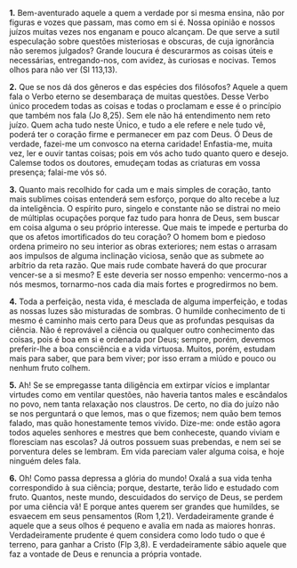 **1.** Bem-aventurado aquele a quem a verdade por si mesma ensina, não por figuras e vozes que passam, mas como em si é. Nossa opinião e nossos juízos muitas vezes nos enganam e pouco alcançam. De que serve a sutil especulação sobre questões misteriosas e obscuras, de cuja ignorância não seremos julgados? Grande loucura é descurarmos as coisas úteis e necessárias, entregando-nos, com avidez, às curiosas e nocivas. Temos olhos para não ver (Sl 113,13).

**2.** Que se nos dá dos gêneros e das espécies dos filósofos? Aquele a quem fala o Verbo eterno se desembaraça de muitas questões. Desse Verbo único procedem todas as coisas e todas o proclamam e esse é o princípio que também nos fala (Jo 8,25). Sem ele não há entendimento nem reto juízo. Quem acha tudo neste Único, e tudo a ele refere e nele tudo vê, poderá ter o coração firme e permanecer em paz com Deus. Ó Deus de verdade, fazei-me um convosco na eterna caridade! Enfastia-me, muita vez, ler e ouvir tantas coisas; pois em vós acho tudo quanto quero e desejo. Calemse todos os doutores, emudeçam todas as criaturas em vossa presença; falai-me vós só.

**3.** Quanto mais recolhido for cada um e mais simples de coração, tanto mais sublimes coisas entenderá sem esforço, porque do alto recebe a luz da inteligência. O espírito puro, singelo e constante não se distrai no meio de múltiplas ocupações porque faz tudo para honra de Deus, sem buscar em coisa alguma o seu próprio interesse. Que mais te impede e perturba do que os afetos imortificados do teu coração? O homem bom e piedoso ordena primeiro no seu interior as obras exteriores; nem estas o arrasam aos impulsos de alguma inclinação viciosa, senão que as submete ao arbítrio da reta razão. Que mais rude combate haverá do que procurar vencer-se a si mesmo? E este deveria ser nosso empenho: vencermo-nos a nós mesmos, tornarmo-nos cada dia mais fortes e progredirmos no bem.

**4.** Toda a perfeição, nesta vida, é mesclada de alguma imperfeição, e todas as nossas luzes são misturadas de sombras. O humilde conhecimento de ti mesmo é caminho mais certo para Deus que as profundas pesquisas da ciência. Não é reprovável a ciência ou qualquer outro conhecimento das coisas, pois é boa em si e ordenada por Deus; sempre, porém, devemos preferir-lhe a boa consciência e a vida virtuosa. Muitos, porém, estudam mais para saber, que para bem viver; por isso erram a miúdo e pouco ou nenhum fruto colhem.

**5.** Ah! Se se empregasse tanta diligência em extirpar vícios e implantar virtudes como em ventilar questões, não haveria tantos males e escândalos no povo, nem tanta relaxação nos claustros. De certo, no dia do juízo não se nos perguntará o que lemos, mas o que fizemos; nem quão bem temos falado, mas quão honestamente temos vivido. Dize-me: onde estão agora todos aqueles senhores e mestres que bem conheceste, quando viviam e floresciam nas escolas? Já outros possuem suas prebendas, e nem sei se porventura deles se lembram. Em vida pareciam valer alguma coisa, e hoje ninguém deles fala.

**6.** Oh! Como passa depressa a glória do mundo! Oxalá a sua vida tenha correspondido à sua ciência; porque, destarte, terão lido e estudado com fruto. Quantos, neste mundo, descuidados do serviço de Deus, se perdem por uma ciência vã! E porque antes querem ser grandes que humildes, se esvaecem em seus pensamentos (Rom 1,21). Verdadeiramente grande é aquele que a seus olhos é pequeno e avalia em nada as maiores honras. Verdadeiramente prudente é quem considera como lodo tudo o que é terreno, para ganhar a Cristo (Flp 3,8). E verdadeiramente sábio aquele que faz a vontade de Deus e renuncia a própria vontade.

